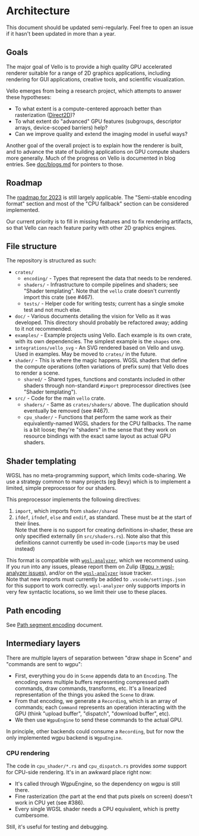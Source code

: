 
# Architecture

This document should be updated semi-regularly. Feel free to open an issue if it hasn't been updated in more than a year.

## Goals

The major goal of Vello is to provide a high quality GPU accelerated renderer suitable for a range of 2D graphics applications, including rendering for GUI applications, creative tools, and scientific visualization.

Vello emerges from being a research project, which attempts to answer these hypotheses:

- To what extent is a compute-centered approach better than rasterization ([Direct2D])?
- To what extent do "advanced" GPU features (subgroups, descriptor arrays, device-scoped barriers) help?
- Can we improve quality and extend the imaging model in useful ways?

Another goal of the overall project is to explain how the renderer is built, and to advance the state of building applications on GPU compute shaders more generally.
Much of the progress on Vello is documented in blog entries.
See [doc/blogs.md](doc/blogs.md) for pointers to those.


## Roadmap

The [roadmap for 2023](doc/roadmap_2023.md) is still largely applicable.
The "Semi-stable encoding format" section and most of the "CPU fallback" section can be considered implemented.

Our current priority is to fill in missing features and to fix rendering artifacts, so that Vello can reach feature parity with other 2D graphics engines.


## File structure

The repository is structured as such:

- `crates/`
  - `encoding/` - Types that represent the data that needs to be rendered.
  - `shaders/` - Infrastructure to compile pipelines and shaders; see "Shader templating". Note that the `vello` crate doesn't currently import this crate (see #467).
  - `tests/` - Helper code for writing tests; current has a single smoke test and not much else.
- `doc/` - Various documents detailing the vision for Vello as it was developed. This directory should probably be refactored away; adding to it not recommended.
- `examples/` - Example projects using Vello. Each example is its own crate, with its own dependencies. The simplest example is the `shapes` one.
- `integrations/vello_svg` - An SVG rendered based on Vello and usvg. Used in examples. May be moved to `crates/` in the future.
- `shader/` - This is where the magic happens. WGSL shaders that define the compute operations (often variations of prefix sum) that Vello does to render a scene.
  - `shared/` - Shared types, functions and constants included in other shaders through non-standard `#import` preprocessor directives (see "Shader templating").
- `src/` - Code for the main `vello` crate.
  - `shaders/` - Same as `crates/shaders/` above. The duplication should eventually be removed (see #467).
  - `cpu_shader/` - Functions that perform the same work as their equivalently-named WGSL shaders for the CPU fallbacks. The name is a bit loose; they're "shaders" in the sense that they work on resource bindings with the exact same layout as actual GPU shaders.


## Shader templating

WGSL has no meta-programming support, which limits code-sharing.
We use a strategy common to many projects (eg Bevy) which is to implement a limited, simple preprocessor for our shaders.

This preprocessor implements the following directives:

1. `import`, which imports from `shader/shared`
2. `ifdef`, `ifndef`, `else` and `endif`, as standard.
  These must be at the start of their lines.  
  Note that there is no support for creating definitions in-shader, these are only specified externally (in `src/shaders.rs`).
  Note also that this definitions cannot currently be used in-code (`import`s may be used instead)

This format is compatible with [`wgsl-analyzer`], which we recommend using.
If you run into any issues, please report them on Zulip ([#gpu > wgsl-analyzer issues](https://xi.zulipchat.com/#narrow/stream/197075-gpu/topic/wgsl-analyzer.20issues)), and/or on the [`wgsl-analyzer`] issue tracker.  
Note that new imports must currently be added to `.vscode/settings.json` for this support to work correctly.
`wgsl-analyzer` only supports imports in very few syntactic locations, so we limit their use to these places.


## Path encoding

See [Path segment encoding](./doc/pathseg.md) document.


## Intermediary layers

There are multiple layers of separation between "draw shape in Scene" and "commands are sent to wgpu":

- First, everything you do in `Scene` appends data to an `Encoding`.
The encoding owns multiple buffers representing compressed path commands, draw commands, transforms, etc. It's a linearized representation of the things you asked the `Scene` to draw.
- From that encoding, we generate a `Recording`, which is an array of commands; each `Command` represents an operation interacting with the GPU (think "upload buffer", "dispatch", "download buffer", etc).
- We then use `WgpuEngine` to send these commands to the actual GPU.

In principle, other backends could consume a `Recording`, but for now the only implemented wgpu backend is `WgpuEngine`.


### CPU rendering

The code in `cpu_shader/*.rs` and `cpu_dispatch.rs` provides *some* support for CPU-side rendering. It's in an awkward place right now:

- It's called through WgpuEngine, so the dependency on wgpu is still there.
- Fine rasterization (the part at the end that puts pixels on screen) doesn't work in CPU yet (see #386).
- Every single WGSL shader needs a CPU equivalent, which is pretty cumbersome.

Still, it's useful for testing and debugging.


[`wgsl-analyzer`]: https://marketplace.visualstudio.com/items?itemName=wgsl-analyzer.wgsl-analyzer
[direct2d]: https://docs.microsoft.com/en-us/windows/win32/direct2d/direct2d-portal
